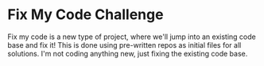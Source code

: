 # Fix My Code Challenge
  Fix my code is a new type of project, where we'll jump into an existing code
base and fix it! This is done using pre-written repos as initial files for all
solutions. I'm not coding anything new, just fixing the existing code base.
